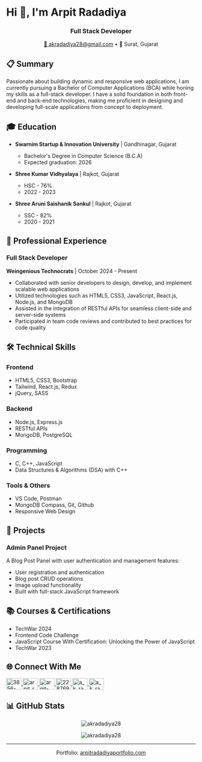 # Hi 👋, I'm Arpit Radadiya

<div align="center">
  <h3>Full Stack Developer</h3>
  <p>
    <a href="mailto:akradadiya28@gmail.com">📧 akradadiya28@gmail.com</a> •
    📍 Surat, Gujarat
  </p>
</div>

## 📋 Summary

Passionate about building dynamic and responsive web applications, I am currently pursuing a Bachelor of Computer Applications (BCA) while honing my skills as a full-stack developer. I have a solid foundation in both front-end and back-end technologies, making me proficient in designing and developing full-scale applications from concept to deployment.

## 🎓 Education

- **Swarnim Startup & Innovation University** | Gandhinagar, Gujarat
  - Bachelor's Degree in Computer Science (B.C.A)
  - Expected graduation: 2026

- **Shree Kumar Vidhyalaya** | Rajkot, Gujarat
  - HSC - 76%
  - 2022 - 2023

- **Shree Aruni Saishanik Sankul** | Rajkot, Gujarat
  - SSC - 82%
  - 2020 - 2021

## 💼 Professional Experience

### Full Stack Developer
**Weingenious Technocrats** | October 2024 - Present

- Collaborated with senior developers to design, develop, and implement scalable web applications
- Utilized technologies such as HTML5, CSS3, JavaScript, React.js, Node.js, and MongoDB
- Assisted in the integration of RESTful APIs for seamless client-side and server-side systems
- Participated in team code reviews and contributed to best practices for code quality

## 🛠️ Technical Skills

### Frontend
- HTML5, CSS3, Bootstrap
- Tailwind, React.js, Redux
- jQuery, SASS

### Backend
- Node.js, Express.js
- RESTful APIs
- MongoDB, PostgreSQL

### Programming
- C, C++, JavaScript
- Data Structures & Algorithms (DSA) with C++

### Tools & Others
- VS Code, Postman
- MongoDB Compass, Git, Github
- Responsive Web Design

## 🚀 Projects

### Admin Panel Project
A Blog Post Panel with user authentication and management features:
- User registration and authentication
- Blog post CRUD operations
- Image upload functionality
- Built with full-stack JavaScript framework

## 📚 Courses & Certifications

- TechWar 2024
- Frontend Code Challenge
- JavaScript Course With Certification: Unlocking the Power of JavaScript
- TechWar 2023


## 🌐 Connect With Me

<p align="left">
  <a href="https://codepen.io/3856-arpit-radadiya" target="blank">
    <img align="center" src="https://raw.githubusercontent.com/rahuldkjain/github-profile-readme-generator/master/src/images/icons/Social/codepen.svg" alt="3856-arpit-radadiya" height="30" width="40" />
  </a>
  <a href="https://twitter.com/arpit_radadiya_" target="blank">
    <img align="center" src="https://raw.githubusercontent.com/rahuldkjain/github-profile-readme-generator/master/src/images/icons/Social/twitter.svg" alt="arpit_radadiya_" height="30" width="40" />
  </a>
  <a href="https://linkedin.com/in/arpit-radadiya-40b799289" target="blank">
    <img align="center" src="https://raw.githubusercontent.com/rahuldkjain/github-profile-readme-generator/master/src/images/icons/Social/linked-in-alt.svg" alt="arpit-radadiya-40b799289" height="30" width="40" />
  </a>
  <a href="https://stackoverflow.com/users/22876904" target="blank">
    <img align="center" src="https://raw.githubusercontent.com/rahuldkjain/github-profile-readme-generator/master/src/images/icons/Social/stack-overflow.svg" alt="22876904" height="30" width="40" />
  </a>
  <a href="https://instagram.com/a_k_radadiya" target="blank">
    <img align="center" src="https://raw.githubusercontent.com/rahuldkjain/github-profile-readme-generator/master/src/images/icons/Social/instagram.svg" alt="a_k_radadiya" height="30" width="40" />
  </a>
  <a href="https://www.leetcode.com/a_k_radadiya" target="blank">
    <img align="center" src="https://raw.githubusercontent.com/rahuldkjain/github-profile-readme-generator/master/src/images/icons/Social/leet-code.svg" alt="a_k_radadiya" height="30" width="40" />
  </a>
</p>

## 📊 GitHub Stats

<p align="center">
  <img src="https://github-readme-stats.vercel.app/api/top-langs?username=akradadiya28&show_icons=true&locale=en&layout=compact&theme=dark" alt="akradadiya28" />
</p>

<p align="center">
  <img src="https://github-readme-streak-stats.herokuapp.com/?user=akradadiya28&theme=dark" alt="akradadiya28" />
</p>

---
<p align="center">
  Portfolio: <a href="https://akradadiya.netlify.app" target="_blank">arpitradadiyaportfolio.com</a>
</p>
